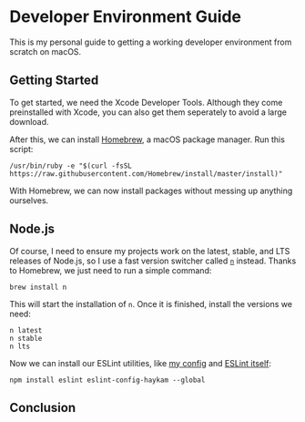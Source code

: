 # Developer Environment Guide

This is my personal guide to getting a working developer environment from scratch on macOS.

## Getting Started

To get started, we need the Xcode Developer Tools. Although they come preinstalled with Xcode, you can also get them seperately to avoid a large download.

After this, we can install [Homebrew](https://brew.sh/), a macOS package manager. Run this script:

    /usr/bin/ruby -e "$(curl -fsSL https://raw.githubusercontent.com/Homebrew/install/master/install)"

With Homebrew, we can now install packages without messing up anything ourselves.

## Node.js

Of course, I need to ensure my projects work on the latest, stable, and LTS releases of Node.js, so I use a fast version switcher called [`n`](https://github.com/tj/n) instead. Thanks to Homebrew, we just need to run a simple command:

    brew install n

This will start the installation of `n`. Once it is finished, install the versions we need:

    n latest
    n stable
    n lts

Now we can install our ESLint utilities, like [my config](https://github.com/haykam821/ESLint-Config-Haykam) and [ESLint itself](https://eslint.org/):

    npm install eslint eslint-config-haykam --global

## Conclusion

